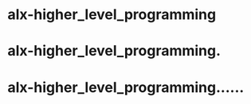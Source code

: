 # alx-higher_level_programming
# alx-higher_level_programming.
# alx-higher_level_programming......
